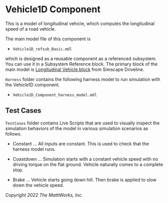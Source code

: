 # Vehicle1D Component

This is a model of longitudinal vehicle,
which computes the longitudinal speed of a road vehicle.

The main model file of this component is

- `Vehicle1D_refsub_Basic.mdl`

which is designed as a reusable component
as a referenced subsystem.
You can use it in a Subsystem Reference block.
The primary block of the main model is
[Longitudinal Vehicle block][url-1] from Simscape Driveline.

[url-1]:https://www.mathworks.com/help/physmod/sdl/ref/longitudinalvehicle.html

`Harness` folder contains the following harness model
to run simulation with the Vehicle1D component.

- `Vehicle1D_Component_harness_model.mdl`

## Test Cases

`TestCases` folder contains Live Scripts
that are used to visually inspect the simulation behaviors
of the model in various simulation scenarios as follows.

- Constant ...
  All inputs are constant.
  This is used to check that the harness model runs.

- Coastdown ...
  Simulation starts with a constant vehicle speed
  with no driving torque on the flat ground.
  Vehicle naturally comes to a complete stop.

- Brake ...
  Vehicle starts going down hill.
  Then brake is applied to slow down the vehicle speed.

*Copyright 2022 The MathWorks, Inc.*
